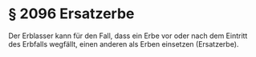 # § 2096 Ersatzerbe
Der Erblasser kann für den Fall, dass ein Erbe vor oder nach dem Eintritt des Erbfalls wegfällt, einen anderen als Erben einsetzen (Ersatzerbe).